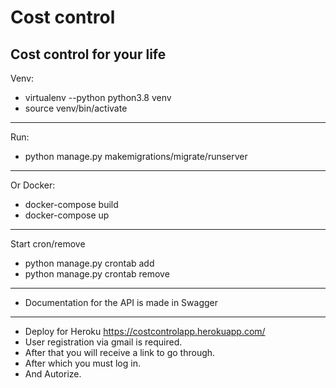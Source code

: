 # Cost control
Cost control for your life
---

Venv:
- virtualenv --python python3.8 venv
- source venv/bin/activate
- --
Run:
- python manage.py makemigrations/migrate/runserver
- --
Or Docker:
- docker-compose build
- docker-compose up
- --
Start cron/remove
- python manage.py crontab add
- python manage.py crontab remove
- --
- Documentation for the API is made in Swagger
- --
- Deploy for Heroku https://costcontrolapp.herokuapp.com/
- User registration via gmail is required.
- After that you will receive a link to go through.
- After which you must log in.
- And Autorize. 

